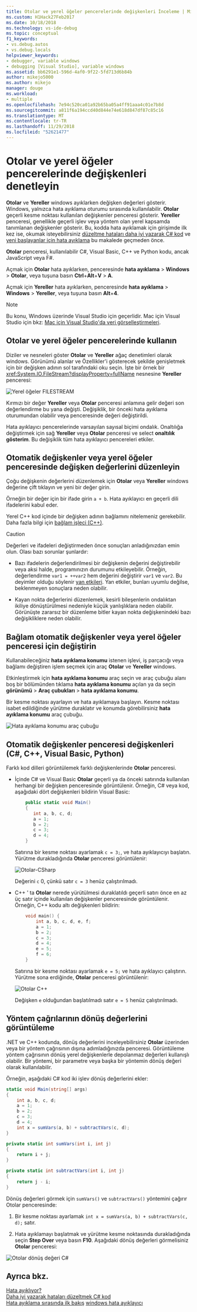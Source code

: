 ```yaml
---
title: Otolar ve yerel öğeler pencerelerinde değişkenleri İnceleme | Microsoft Docs
ms.custom: H1Hack27Feb2017
ms.date: 10/18/2018
ms.technology: vs-ide-debug
ms.topic: conceptual
f1_keywords:
- vs.debug.autos
- vs.debug.locals
helpviewer_keywords:
- debugger, variable windows
- debugging [Visual Studio], variable windows
ms.assetid: bb6291e1-596d-4af0-9f22-5fd713d6b84b
author: mikejo5000
ms.author: mikejo
manager: douge
ms.workload:
- multiple
ms.openlocfilehash: 7e94c520ca01a92b65ba05a4ff91aaa4c01e7b8d
ms.sourcegitcommit: a811f6a194ccd40d844e74e618d847df87c85c16
ms.translationtype: MT
ms.contentlocale: tr-TR
ms.lasthandoff: 11/29/2018
ms.locfileid: "52621477"
---
```

# <a name="inspect-variables-in-the-autos-and-locals-windows"></a>Otolar ve yerel öğeler pencerelerinde değişkenleri denetleyin

**Otolar** ve **Yereller** windows ayıklarken değişken değerleri gösterir. Windows, yalnızca hata ayıklama oturumu sırasında kullanılabilir. **Otolar** geçerli kesme noktası kullanılan değişkenler penceresi gösterir. **Yereller** penceresi, genellikle geçerli işlev veya yöntem olan yerel kapsamda tanımlanan değişkenler gösterir. Bu, kodda hata ayıklamak için girişimde ilk kez ise, okumak isteyebilirsiniz [düzeltme hataları daha iyi yazarak C# kod](../debugger/write-better-code-with-visual-studio.md) ve [yeni başlayanlar için hata ayıklama](../debugger/debugging-absolute-beginners.md) bu makalede geçmeden önce.

 **Otolar** penceresi, kullanılabilir C#, Visual Basic, C++ ve Python kodu, ancak JavaScript veya F#.
  
Açmak için **Otolar** hata ayıklarken, penceresinde **hata ayıklama** > **Windows** > **Otolar**, veya tuşuna basın **Ctrl**+**Alt**+**V** > **A**.  

Açmak için **Yereller** hata ayıklarken, penceresinde **hata ayıklama** > **Windows** > **Yereller**, veya tuşuna basın **Alt**+**4**.

> [!NOTE]
> Bu konu, Windows üzerinde Visual Studio için geçerlidir. Mac için Visual Studio için bkz: [Mac için Visual Studio'da veri görselleştirmeleri](/visualstudio/mac/data-visualizations).

## <a name="use-the-autos-and-locals-windows"></a>Otolar ve yerel öğeler pencerelerinde kullanın

Diziler ve nesneleri göster **Otolar** ve **Yereller** ağaç denetimleri olarak windows. Görünümü alanlar ve Özellikler'i gösterecek şekilde genişletmek için bir değişken adının sol tarafındaki oku seçin. İşte bir örnek bir <xref:System.IO.FileStream?displayProperty=fullName> nesnesine **Yereller** penceresi:

![Yerel öğeler FILESTREAM](../debugger/media/locals-filestream.png "Yereller FILESTREAM")

Kırmızı bir değer **Yereller** veya **Otolar** penceresi anlamına gelir değeri son değerlendirme bu yana değişti. Değişiklik, bir önceki hata ayıklama oturumundan olabilir veya penceresinde değeri değiştirildi.

Hata ayıklayıcı pencerelerinde varsayılan sayısal biçimi ondalık. Onaltılığa değiştirmek için sağ **Yereller** veya **Otolar** penceresi ve select **onaltılık gösterim**. Bu değişiklik tüm hata ayıklayıcı pencereleri etkiler.

## <a name="edit-variable-values-in-the-autos-or-locals-window"></a>Otomatik değişkenler veya yerel öğeler penceresinde değişken değerlerini düzenleyin

Çoğu değişkenin değerlerini düzenlemek için **Otolar** veya **Yereller** windows değerine çift tıklayın ve yeni bir değer girin.

Örneğin bir değer için bir ifade girin `a + b`. Hata ayıklayıcı en geçerli dili ifadelerini kabul eder.

Yerel C++ kod içinde bir değişken adının bağlamını nitelemeniz gerekebilir. Daha fazla bilgi için [bağlam işleci (C++)](../debugger/context-operator-cpp.md).

>[!CAUTION]
>Değerleri ve ifadeleri değiştirmeden önce sonuçları anladığınızdan emin olun. Olası bazı sorunlar şunlardır:
>
>-   Bazı ifadelerin değerlendirilmesi bir değişkenin değerini değiştirebilir veya aksi halde, programınızın durumunu etkileyebilir. Örneğin, değerlendirme `var1 = ++var2` hem değerini değiştirir `var1` ve `var2`. Bu deyimler olduğu söylenir [yan etkileri](https://en.wikipedia.org/wiki/Side_effect_\(computer_science\)). Yan etkiler, bunları uyumlu değilse, beklenmeyen sonuçlara neden olabilir.
>
>-   Kayan nokta değerlerini düzenlemek, kesirli bileşenlerin ondalıktan ikiliye dönüştürülmesi nedeniyle küçük yanlışlıklara neden olabilir. Görünüşte zararsız bir düzenleme bitler kayan nokta değişkenindeki bazı değişikliklere neden olabilir.

## <a name="change-the-context-for-the-autos-or-locals-window"></a>Bağlam otomatik değişkenler veya yerel öğeler penceresi için değiştirin

Kullanabileceğiniz **hata ayıklama konumu** istenen işlevi, iş parçacığı veya bağlamı değiştiren işlem seçmek için araç **Otolar** ve **Yereller** windows.

Etkinleştirmek için **hata ayıklama konumu** araç seçin ve araç çubuğu alanı boş bir bölümünden tıklama **hata ayıklama konumu** açılan ya da seçin **görünümü**  >   **Araç çubukları** > **hata ayıklama konumu**.

Bir kesme noktası ayarlayın ve hata ayıklamaya başlayın. Kesme noktası isabet edildiğinde yürütme duraklatır ve konumda görebilirsiniz **hata ayıklama konumu** araç çubuğu.

![Hata ayıklama konumu araç çubuğu](../debugger/media/debuglocationtoolbar.png "hata ayıklama konumu araç çubuğu")

## <a name="bkmk_whatvariables"></a> Otomatik değişkenler penceresi değişkenleri (C#, C++, Visual Basic, Python)

 Farklı kod dilleri görüntülemek farklı değişkenlerinde **Otolar** penceresi.

 - İçinde C# ve Visual Basic **Otolar** geçerli ya da önceki satırında kullanılan herhangi bir değişken penceresinde görüntülenir. Örneğin, C# veya kod, aşağıdaki dört değişkenleri bildirin Visual Basic:

   ```csharp
       public static void Main()
       {
          int a, b, c, d;
          a = 1;
          b = 2;
          c = 3;
          d = 4;
       }
   ```

   Satırına bir kesme noktası ayarlamak `c = 3;`, ve hata ayıklayıcıyı başlatın. Yürütme durakladığında **Otolar** penceresi görüntülenir:

   ![Otolar-CSharp](../debugger/media/autos-csharp.png "Otolar-CSharp")

   Değerini `c` 0, çünkü satır `c = 3` henüz çalıştırılmadı.

 - C++ ' ta **Otolar** nerede yürütülmesi duraklatıldı geçerli satırı önce en az üç satır içinde kullanılan değişkenler penceresinde görüntülenir. Örneğin, C++ kodu altı değişkenleri bildirin:

   ```C++
       void main() {
           int a, b, c, d, e, f;
           a = 1;
           b = 2;
           c = 3;
           d = 4;
           e = 5;
           f = 6;
       }
   ```

    Satırına bir kesme noktası ayarlamak `e = 5;` ve hata ayıklayıcı çalıştırın. Yürütme sona erdiğinde, **Otolar** penceresi görüntülenir:

    ![Otolar C++](../debugger/media/autos-cplus.png "Otolar C++")

    Değişken `e` olduğundan başlatılmadı satır `e = 5` henüz çalıştırılmadı.

##  <a name="bkmk_returnValue"></a> Yöntem çağrılarının dönüş değerlerini görüntüleme
 .NET ve C++ kodunda, dönüş değerlerini inceleyebilirsiniz **Otolar** üzerinden veya bir yöntem çağrısının dışına adımladığınızda penceresi. Görüntüleme yöntem çağrısının dönüş yerel değişkenlerle depolanmaz değerleri kullanışlı olabilir. Bir yöntemi, bir parametre veya başka bir yöntemin dönüş değeri olarak kullanılabilir.

 Örneğin, aşağıdaki C# kod iki işlev dönüş değerlerini ekler:

```csharp
static void Main(string[] args)
{
    int a, b, c, d;
    a = 1;
    b = 2;
    c = 3;
    d = 4;
    int x = sumVars(a, b) + subtractVars(c, d);
}

private static int sumVars(int i, int j)
{
    return i + j;
}

private static int subtractVars(int i, int j)
{
    return j - i;
}
```

Dönüş değerleri görmek için `sumVars()` ve `subtractVars()` yöntemini çağırır Otolar penceresinde:

1. Bir kesme noktası ayarlamak `int x = sumVars(a, b) + subtractVars(c, d);` satır.  
   
1. Hata ayıklamayı başlatmak ve yürütme kesme noktasında durakladığında seçin **Step Over** veya basın **F10**. Aşağıdaki dönüş değerleri görmelisiniz **Otolar** penceresi:  
   
  ![Otolar dönüş değeri C# ](../debugger/media/autosreturnvaluecsharp2.png "Otolar dönüş değeriC#")  
  
## <a name="see-also"></a>Ayrıca bkz.  
 [Hata ayıklıyor?](../debugger/what-is-debugging.md)  
 [Daha iyi yazarak hataları düzeltmek C# kod](../debugger/write-better-code-with-visual-studio.md)  
 [Hata ayıklama sırasında ilk bakış](../debugger/debugger-feature-tour.md) [windows hata ayıklayıcı](../debugger/debugger-windows.md)
